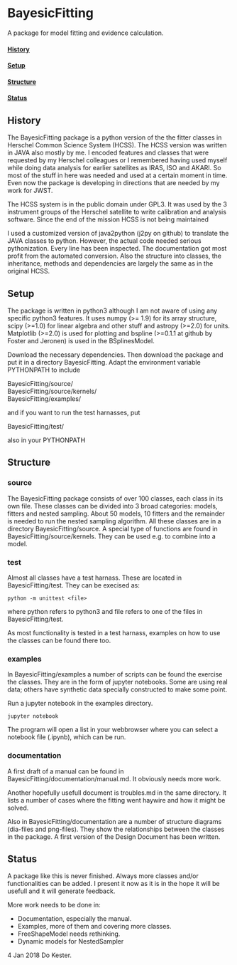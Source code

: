 # BayesicFitting

A package for model fitting and evidence calculation.

#### [History](#history)
#### [Setup](#setup)
#### [Structure](#structure)
#### [Status](#status)

<a name="history"></a>
## History 

The BayesicFitting package is a python version of the the fitter classes
in Herschel Common Science System (HCSS). The HCSS version was written
in JAVA also mostly by me. I encoded features and classes that were
requested by my Herschel colleagues or I remembered having used myself
while doing data analysis for earlier satellites as IRAS, ISO and AKARI.
So most of the stuff in here was needed and used at a certain moment in
time. Even now the package is developing in directions that are needed by
my work for JWST. 

The HCSS system is in the public domain under GPL3. It was used by the 3
instrument groups of the Herschel satellite to write calibration and
analysis software. Since the end of the mission HCSS is not being
maintained

I used a customized version of java2python (j2py on github) to translate
the JAVA classes to python. However, the actual code needed serious
pythonization. Every line has been inspected. The documentation got most
profit from the automated conversion. Also the structure into classes,
the inheritance, methods and dependencies are largely the same as in the
original HCSS.

<a name="setup"> </a>
## Setup 

The package is written in python3 although I am not aware of using any
specific python3 features. It uses numpy (>= 1.9) for its array
structure, scipy (>=1.0) for linear algebra and other stuff and astropy
(>=2.0) for units. Matplotlib (>=2.0) is used for plotting and bspline
(>=0.1.1 at github by Foster and Jeronen) is used in the BSplinesModel.

Download the necessary dependencies. Then download the package and put it
in a directory BayesicFitting. Adapt the environment variable PYTHONPATH
to include 

BayesicFitting/source/<br>
BayesicFitting/source/kernels/<br>
BayesicFitting/examples/<br>

and if you want to run the test harnasses, put

BayesicFitting/test/

also in your PYTHONPATH

<a name="structure"> </a>
## Structure 

### source

The BayesicFitting package consists of over 100 classes, each class in
its own file. These classes can be divided into 3 broad categories:
models, fitters and nested sampling. About 50 models, 10 fitters and the
remainder is needed to run the nested sampling algorithm. All these
classes are in a directory BayesicFitting/source. A special type of
functions are found in BayesicFitting/source/kernels. They can be used
e.g. to combine into a model.

### test

Almost all classes have a test harnass. These are located in
BayesicFitting/test. They can be execised as:

    python -m unittest <file>

where python refers to python3 and file refers to one of the files in
BayesicFitting/test.

As most functionality is tested in a test harnass, examples on how to
use the classes can be found there too.

### examples

In BayesicFitting/examples a number of scripts can be found the exercise
the classes. They are in the form of jupyter notebooks. Some are using
real data; others have synthetic data specially constructed to make some
point.

Run a jupyter notebook in the examples directory.

    jupyter notebook

The program will open a list in your webbrowser where you can select a
notebook file (.ipynb), which can be run.


### documentation

A first draft of a manual can be found in 
BayesicFitting/documentation/manual.md. It obviously needs more work.

Another hopefully usefull document is troubles.md in the same directory. 
It lists a number of cases where the fitting went haywire and how it
might be solved.  

Also in BayesicFitting/documentation are a number of structure diagrams 
(dia-files and png-files). They show the relationships between the 
classes in the package. A first version of the Design Document has 
been written. 



<a name="status"> </a> 
## Status 

A package like this is never finished. Always more classes and/or
functionalities can be added. I present it now as it is in the hope it
will be usefull and it will generate feedback.

More work needs to be done in:

  * Documentation, especially the manual.
  * Examples, more of them and covering more classes.
  * FreeShapeModel needs rethinking.
  * Dynamic models for NestedSampler


4 Jan 2018 Do Kester.
 
